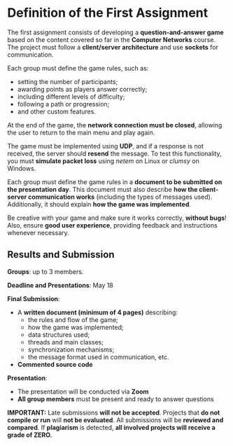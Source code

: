 # Definition of the First Assignment

The first assignment consists of developing a **question-and-answer game** based on the content covered so far in the **Computer Networks** course. The project must follow a **client/server architecture** and use **sockets** for communication.

Each group must define the game rules, such as:

* setting the number of participants;
* awarding points as players answer correctly;
* including different levels of difficulty;
* following a path or progression;
* and other custom features.

At the end of the game, the **network connection must be closed**, allowing the user to return to the main menu and play again.

The game must be implemented using **UDP**, and if a response is not received, the server should **resend** the message. To test this functionality, you must **simulate packet loss** using *netem* on Linux or *clumsy* on Windows.

Each group must define the game rules in a **document to be submitted on the presentation day**. This document must also describe **how the client-server communication works** (including the types of messages used). Additionally, it should explain **how the game was implemented**.

Be creative with your game and make sure it works correctly, **without bugs**! Also, ensure **good user experience**, providing feedback and instructions whenever necessary.

## Results and Submission

**Groups**: up to 3 members.

**Deadline and Presentations**: May 18

**Final Submission**:

* A **written document (minimum of 4 pages)** describing:
  * the rules and flow of the game;
  * how the game was implemented;
  * data structures used;
  * threads and main classes;
  * synchronization mechanisms;
  * the message format used in communication, etc.
* **Commented source code**

**Presentation**:

* The presentation will be conducted via **Zoom**
* **All group members** must be present and ready to answer questions

**IMPORTANT:**
Late submissions **will not be accepted**.
Projects that **do not compile or run** will **not be evaluated**.
All submissions will be **reviewed and compared**.
If **plagiarism** is detected, **all involved projects will receive a grade of ZERO.**
